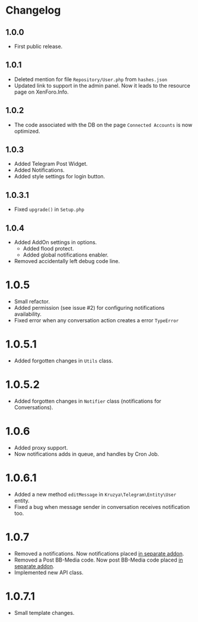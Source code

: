 # Changelog
## 1.0.0
- First public release.

## 1.0.1
- Deleted mention for file `Repository/User.php` from `hashes.json`
- Updated link to support in the admin panel. Now it leads to the resource page on XenForo.Info.

## 1.0.2
- The code associated with the DB on the page `Connected Accounts` is now optimized.

## 1.0.3
- Added Telegram Post Widget.
- Added Notifications.
- Added style settings for login button.

## 1.0.3.1
- Fixed `upgrade()` in `Setup.php`

## 1.0.4
- Added AddOn settings in options.
  - Added flood protect.
  - Added global notifications enabler.
- Removed accidentally left debug code line.

# 1.0.5
- Small refactor.
- Added permission (see issue #2) for configuring notifications availability.
- Fixed error when any conversation action creates a error `TypeError`

# 1.0.5.1
- Added forgotten changes in `Utils` class.

# 1.0.5.2
- Added forgotten changes in `Notifier` class (notifications for Conversations).

# 1.0.6
- Added proxy support.
- Now notifications adds in queue, and handles by Cron Job.

# 1.0.6.1
- Added a new method `editMessage` in `Kruzya\Telegram\Entity\User` entity.
- Fixed a bug when message sender in conversation receives notification too.

# 1.0.7
- Removed a notifications.
  Now notifications placed [in separate addon](https://github.com/XF-Telegram/Notifications).
- Removed a Post BB-Media code.
  Now post BB-Media code placed [in separate addon](https://github.com/XF-Telegram/MediaPost).
- Implemented new API class.

# 1.0.7.1
- Small template changes.
